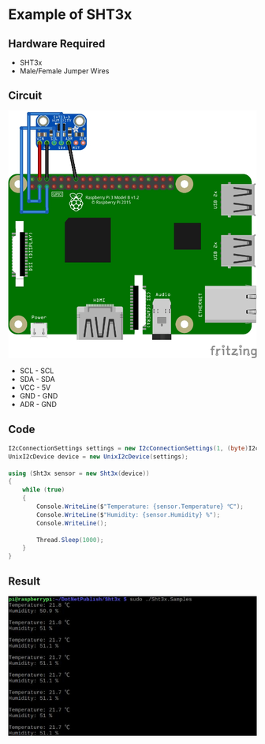 # Example of SHT3x

## Hardware Required
* SHT3x
* Male/Female Jumper Wires

## Circuit
![](SHT3x_circuit_bb.jpg)

* SCL - SCL
* SDA - SDA
* VCC - 5V
* GND - GND
* ADR - GND

## Code
```C#
I2cConnectionSettings settings = new I2cConnectionSettings(1, (byte)I2cAddress.AddrLow);
UnixI2cDevice device = new UnixI2cDevice(settings);

using (Sht3x sensor = new Sht3x(device))
{
    while (true)
    {
        Console.WriteLine($"Temperature: {sensor.Temperature} ℃");
        Console.WriteLine($"Humidity: {sensor.Humidity} %");
        Console.WriteLine();

        Thread.Sleep(1000);
    }
}
```

## Result
![](RunningResult.jpg)

